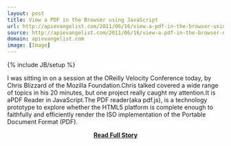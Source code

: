 ```yaml
---
layout: post
title: View a PDF in the Browser using JavaScript
url: http://apievangelist.com/2011/06/16/view-a-pdf-in-the-browser-using-javascript/
source: http://apievangelist.com/2011/06/16/view-a-pdf-in-the-browser-using-javascript/
domain: apievangelist.com
image: [Image]
---
```

{% include JB/setup %}<p>I was sitting in on a session at the OReilly Velocity Conference today, by Chris Blizzard of the Mozilla Foundation.Chris talked covered a wide range of topics in his 20 minutes, but one project really caught my attention.It is aPDF Reader in JavaScript.The PDF reader(aka pdf.js), is a technology prototype to explore whether the HTML5 platform is complete enough to faithfully and efficiently render the ISO implementation of the Portable Document Format (PDF).</p>
<center><p><a href="http://apievangelist.com/2011/06/16/view-a-pdf-in-the-browser-using-javascript/" style='padding:25px; font-sze:18px; font-weight: bold;'>Read Full Story</a></p></center>
